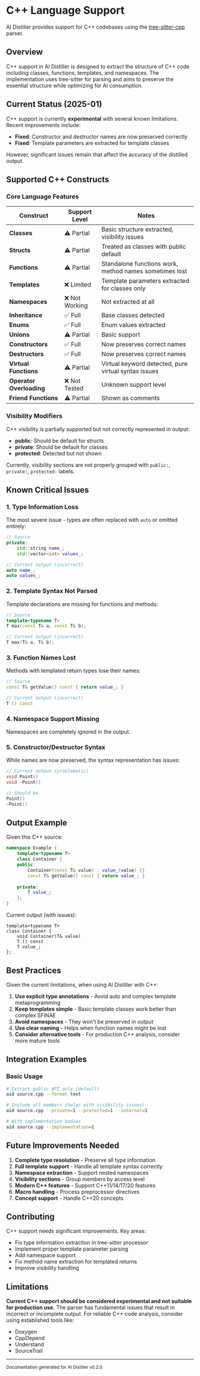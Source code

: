 # C++ Language Support

AI Distiller provides support for C++ codebases using the [tree-sitter-cpp](https://github.com/tree-sitter/tree-sitter-cpp) parser.

## Overview

C++ support in AI Distiller is designed to extract the structure of C++ code including classes, functions, templates, and namespaces. The implementation uses tree-sitter for parsing and aims to preserve the essential structure while optimizing for AI consumption.

## Current Status (2025-01)

C++ support is currently **experimental** with several known limitations. Recent improvements include:

- **Fixed**: Constructor and destructor names are now preserved correctly
- **Fixed**: Template parameters are extracted for template classes

However, significant issues remain that affect the accuracy of the distilled output.

## Supported C++ Constructs

### Core Language Features

| Construct | Support Level | Notes |
|-----------|--------------|-------|
| **Classes** | ⚠️ Partial | Basic structure extracted, visibility issues |
| **Structs** | ⚠️ Partial | Treated as classes with public default |
| **Functions** | ⚠️ Partial | Standalone functions work, method names sometimes lost |
| **Templates** | ❌ Limited | Template parameters extracted for classes only |
| **Namespaces** | ❌ Not Working | Not extracted at all |
| **Inheritance** | ✅ Full | Base classes detected |
| **Enums** | ✅ Full | Enum values extracted |
| **Unions** | ⚠️ Partial | Basic support |
| **Constructors** | ✅ Full | Now preserves correct names |
| **Destructors** | ✅ Full | Now preserves correct names |
| **Virtual Functions** | ⚠️ Partial | Virtual keyword detected, pure virtual syntax issues |
| **Operator Overloading** | ❌ Not Tested | Unknown support level |
| **Friend Functions** | ⚠️ Partial | Shown as comments |

### Visibility Modifiers

C++ visibility is partially supported but not correctly represented in output:
- **public**: Should be default for structs
- **private**: Should be default for classes
- **protected**: Detected but not shown

Currently, visibility sections are not properly grouped with `public:`, `private:`, `protected:` labels.

## Known Critical Issues

### 1. Type Information Loss
The most severe issue - types are often replaced with `auto` or omitted entirely:
```cpp
// Source
private:
    std::string name_;
    std::vector<int> values_;

// Current output (incorrect)
auto name_;
auto values_;
```

### 2. Template Syntax Not Parsed
Template declarations are missing for functions and methods:
```cpp
// Source
template<typename T>
T max(const T& a, const T& b);

// Current output (incorrect)
T max(T& a, T& b);
```

### 3. Function Names Lost
Methods with templated return types lose their names:
```cpp
// Source
const T& getValue() const { return value_; }

// Current output (incorrect)
T () const
```

### 4. Namespace Support Missing
Namespaces are completely ignored in the output.

### 5. Constructor/Destructor Syntax
While names are now preserved, the syntax representation has issues:
```cpp
// Current output (problematic)
void Point()
void ~Point()

// Should be
Point()
~Point()
```

## Output Example

Given this C++ source:
```cpp
namespace Example {
    template<typename T>
    class Container {
    public:
        Container(const T& value) : value_(value) {}
        const T& getValue() const { return value_; }
        
    private:
        T value_;
    };
}
```

Current output (with issues):
```
template<typename T>
class Container {
    void Container(T& value)
    T () const
    T value_;
};
```

## Best Practices

Given the current limitations, when using AI Distiller with C++:

1. **Use explicit type annotations** - Avoid auto and complex template metaprogramming
2. **Keep templates simple** - Basic template classes work better than complex SFINAE
3. **Avoid namespaces** - They won't be preserved in output
4. **Use clear naming** - Helps when function names might be lost
5. **Consider alternative tools** - For production C++ analysis, consider more mature tools

## Integration Examples

### Basic Usage

```bash
# Extract public API only (default)
aid source.cpp --format text

# Include all members (helps with visibility issues)
aid source.cpp --private=1 --protected=1 --internal=1

# With implementation bodies
aid source.cpp --implementation=1
```

## Future Improvements Needed

1. **Complete type resolution** - Preserve all type information
2. **Full template support** - Handle all template syntax correctly
3. **Namespace extraction** - Support nested namespaces
4. **Visibility sections** - Group members by access level
5. **Modern C++ features** - Support C++11/14/17/20 features
6. **Macro handling** - Process preprocessor directives
7. **Concept support** - Handle C++20 concepts

## Contributing

C++ support needs significant improvements. Key areas:
- Fix type information extraction in tree-sitter processor
- Implement proper template parameter parsing
- Add namespace support
- Fix method name extraction for templated returns
- Improve visibility handling

## Limitations

**Current C++ support should be considered experimental and not suitable for production use.** The parser has fundamental issues that result in incorrect or incomplete output. For reliable C++ code analysis, consider using established tools like:
- Doxygen
- CppDepend
- Understand
- SourceTrail

---

<sub>Documentation generated for AI Distiller v0.2.0</sub>